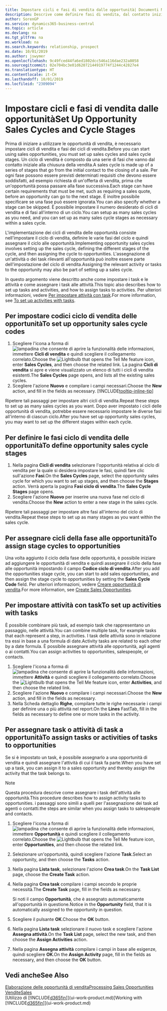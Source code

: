 ```yaml
---
title: Impostare cicli e fasi di vendita dalle opportunità| Documenti Microsoft
description: Descrive come definire fasi di vendita, dal contatto iniziale alla chiusura, per creare un ciclo di vendita e assegnarlo alle opportunità in Business Central.
author: SorenGP
ms.service: dynamics365-business-central
ms.topic: article
ms.devlang: na
ms.tgt_pltfrm: na
ms.workload: na
ms.search.keywords: relationship, prospect
ms.date: 10/01/2019
ms.author: jswymer
ms.openlocfilehash: 9c49fced44fa6ed1802dcc546a116dae232a8058
ms.sourcegitcommit: 02e704bc3e01d62072144919774f1244c42827e4
ms.translationtype: HT
ms.contentlocale: it-CH
ms.lasthandoff: 10/01/2019
ms.locfileid: "2309094"
---
```

# <a name="set-up-opportunity-sales-cycles-and-cycle-stages"></a><span data-ttu-id="30170-103">Impostare cicli e fasi di vendita dalle opportunità</span><span class="sxs-lookup"><span data-stu-id="30170-103">Set Up Opportunity Sales Cycles and Cycle Stages</span></span>
<span data-ttu-id="30170-104">Prima di iniziare a utilizzare le opportunità di vendita, è necessario impostare cicli di vendita e fasi dei cicli di vendita.</span><span class="sxs-lookup"><span data-stu-id="30170-104">Before you can start using sales opportunities, you must set up sales cycles and sales cycle stages.</span></span> <span data-ttu-id="30170-105">Un ciclo di vendita è composto da una serie di fasi che vanno dal contatto iniziale alla chiusura della vendita.</span><span class="sxs-lookup"><span data-stu-id="30170-105">A sales cycle is made up of a series of stages that go from the initial contact to the closing of a sale.</span></span> <span data-ttu-id="30170-106">Per ogni fase possono essere previsti determinati requisiti che devono essere soddisfatti, ad esempio richiesta di un'offerta di vendita, prima che un'opportunità possa passare alla fase successiva.</span><span class="sxs-lookup"><span data-stu-id="30170-106">Each stage can have certain requirements that must be met, such as requiring a sales quote, before an opportunity can go to the next stage.</span></span> <span data-ttu-id="30170-107">È inoltre possibile specificare se una fase può essere ignorata.</span><span class="sxs-lookup"><span data-stu-id="30170-107">You can also specify whether a stage can be skipped.</span></span> <span data-ttu-id="30170-108">È possibile impostare il numero desiderato di cicli di vendita e di fasi all'interno di un ciclo.</span><span class="sxs-lookup"><span data-stu-id="30170-108">You can setup as many sales cycles as you need, and you can set up as many sales cycle stages as necessary within a sales cycle.</span></span>

<span data-ttu-id="30170-109">L'implementazione dei cicli di vendita delle opportunità consiste nell'impostare il ciclo di vendita, definire le varie fasi del ciclo e quindi assegnare il ciclo alle opportunità.</span><span class="sxs-lookup"><span data-stu-id="30170-109">Implementing opportunity sales cycles involves setting up the sales cycle, defining the different stages of the cycle, and then assigning the cycle to opportunities.</span></span> <span data-ttu-id="30170-110">L'assegnazione di un'attività o dei task rilevanti all'opportunità può inoltre essere parte dell'impostazione del ciclo di vendita.</span><span class="sxs-lookup"><span data-stu-id="30170-110">Assigning the relevant activity or tasks to the opportunity may also be part of setting up a sales cycle.</span></span>

<span data-ttu-id="30170-111">In questo argomento viene descritto anche come impostare i task e le attività e come assegnare i task alle attività.</span><span class="sxs-lookup"><span data-stu-id="30170-111">This topic also describes how to set up tasks and activities, and how to assign tasks to activities.</span></span> <span data-ttu-id="30170-112">Per ulteriori informazioni, vedere [Per impostare attività con task](marketing-how-setup-opportunity-sales-cycles-stages.md#to-set-up-activities-with-tasks).</span><span class="sxs-lookup"><span data-stu-id="30170-112">For more information, see [To set up activities with tasks](marketing-how-setup-opportunity-sales-cycles-stages.md#to-set-up-activities-with-tasks).</span></span>

## <a name="to-set-up-opportunity-sales-cycle-codes"></a><span data-ttu-id="30170-113">Per impostare codici ciclo di vendita delle opportunità</span><span class="sxs-lookup"><span data-stu-id="30170-113">To set up opportunity sales cycle codes</span></span>
1. <span data-ttu-id="30170-114">Scegliere l'icona a forma di ![lampadina che consente di aprire la funzionalità delle informazioni](media/ui-search/search_small.png "Informazioni sull'operazione che si desidera eseguire"), immettere **Cicli di vendita** e quindi scegliere il collegamento correlato.</span><span class="sxs-lookup"><span data-stu-id="30170-114">Choose the ![Lightbulb that opens the Tell Me feature](media/ui-search/search_small.png "Tell me what you want to do") icon, enter **Sales Cycles**, and then choose the related link.</span></span> <span data-ttu-id="30170-115">La pagina **Cicli di vendita** si apre e viene visualizzato un elenco di tutti i cicli di vendita esistenti.</span><span class="sxs-lookup"><span data-stu-id="30170-115">The **Sales Cycles** page opens, and lists all the existing sales cycles.</span></span>
2. <span data-ttu-id="30170-116">Scegliere l'azione **Nuovo** e compilare i campi necessari.</span><span class="sxs-lookup"><span data-stu-id="30170-116">Choose the **New** action, and fill in the fields as necessary.</span></span> [!INCLUDE[tooltip-inline-tip](includes/tooltip-inline-tip_md.md)]

<span data-ttu-id="30170-117">Ripetere tali passaggi per impostare altri cicli di vendita.</span><span class="sxs-lookup"><span data-stu-id="30170-117">Repeat these steps to set up as many sales cycles as you want.</span></span> <span data-ttu-id="30170-118">Dopo aver impostato i cicli delle opportunità di vendita, potrebbe essere necessario impostare le diverse fasi all'interno di ciascun ciclo.</span><span class="sxs-lookup"><span data-stu-id="30170-118">After you have set up opportunity sales cycles, you may want to set up the different stages within each cycle.</span></span>

## <a name="to-define-opportunity-sales-cycle-stages"></a><span data-ttu-id="30170-119">Per definire le fasi ciclo di vendita delle opportunità</span><span class="sxs-lookup"><span data-stu-id="30170-119">To define opportunity sales cycle stages</span></span>
1. <span data-ttu-id="30170-120">Nella pagina **Cicli di vendita** selezionare l'opportunità relativa al ciclo di vendita per la quale si desidera impostare le fasi, quindi fare clic sull'azione **Fasi**.</span><span class="sxs-lookup"><span data-stu-id="30170-120">On the **Sales Cycles** page, select the opportunity sales cycle for which you want to set up stages, and then choose the **Stages** action.</span></span> <span data-ttu-id="30170-121">Verrà aperta la pagina **Fasi ciclo di vendita**.</span><span class="sxs-lookup"><span data-stu-id="30170-121">The **Sales Cycle Stages** page opens.</span></span>
2. <span data-ttu-id="30170-122">Scegliere l'azione **Nuovo** per inserire una nuova fase nel ciclo di vendita.</span><span class="sxs-lookup"><span data-stu-id="30170-122">Choose the **New** action to enter a new stage in the sales cycle.</span></span>

<span data-ttu-id="30170-123">Ripetere tali passaggi per impostare altre fasi all'interno del ciclo di vendita.</span><span class="sxs-lookup"><span data-stu-id="30170-123">Repeat these steps to set up as many stages as you want within the sales cycle.</span></span>

## <a name="to-assign-stage-cycles-to-opportunities"></a><span data-ttu-id="30170-124">Per assegnare cicli della fase alle opportunità</span><span class="sxs-lookup"><span data-stu-id="30170-124">To assign stage cycles to opportunities</span></span>
<span data-ttu-id="30170-125">Una volta aggiunto il ciclo della fase delle opportunità, è possibile iniziare ad aggiungere le opportunità di vendita e quindi assegnare il ciclo della fase alle opportunità impostando il campo **Codice ciclo di vendita**.</span><span class="sxs-lookup"><span data-stu-id="30170-125">After you add the opportunities stage cycle, you can start to add sales opportunities, and then assign the stage cycle to opportunities by setting the **Sales Cycle Code** field.</span></span> <span data-ttu-id="30170-126">Per ulteriori informazioni, vedere [Creare opportunità di vendita](marketing-how-create-opportunities.md).</span><span class="sxs-lookup"><span data-stu-id="30170-126">For more information, see [Create Sales Opportunities](marketing-how-create-opportunities.md).</span></span>

## <a name="to-set-up-activities-with-tasks"></a><span data-ttu-id="30170-127">Per impostare attività con task</span><span class="sxs-lookup"><span data-stu-id="30170-127">To set up activities with tasks</span></span>
<span data-ttu-id="30170-128">È possibile combinare più task, ad esempio task che rappresentano un passaggio, nelle attività.</span><span class="sxs-lookup"><span data-stu-id="30170-128">You can combine multiple task, for example tasks that each represent a step, in activities.</span></span> <span data-ttu-id="30170-129">I task delle attività sono in relazione tra essi in base a una formula di date.</span><span class="sxs-lookup"><span data-stu-id="30170-129">Activity tasks are related to each other by a date formula.</span></span> <span data-ttu-id="30170-130">È possibile assegnare attività alle opportunità, agli agenti o ai contatti.</span><span class="sxs-lookup"><span data-stu-id="30170-130">You can assign activities to opportunities, salespeople, or contacts.</span></span>

1. <span data-ttu-id="30170-131">Scegliere l'icona a forma di ![lampadina che consente di aprire la funzionalità delle informazioni](media/ui-search/search_small.png "Informazioni sull'operazione che si desidera eseguire"), immettere **Attività** e quindi scegliere il collegamento correlato.</span><span class="sxs-lookup"><span data-stu-id="30170-131">Choose the ![Lightbulb that opens the Tell Me feature](media/ui-search/search_small.png "Tell me what you want to do") icon, enter **Activities**, and then choose the related link.</span></span>
2. <span data-ttu-id="30170-132">Scegliere l'azione **Nuovo** e compilare i campi necessari.</span><span class="sxs-lookup"><span data-stu-id="30170-132">Choose the **New** action, and fill in the fields as necessary.</span></span>
3. <span data-ttu-id="30170-133">Nella Scheda dettaglio **Righe**, compilare tutte le righe necessarie i campi per definire una o più attività nel report.</span><span class="sxs-lookup"><span data-stu-id="30170-133">On the **Lines** FastTab, fill in the fields as necessary to define one or more tasks in the activity.</span></span>

## <a name="to-assign-tasks-or-activities-of-tasks-to-opportunities"></a><span data-ttu-id="30170-134">Per assegnare task o attività di task a opportunità</span><span class="sxs-lookup"><span data-stu-id="30170-134">To assign tasks or activities of tasks to opportunities</span></span>
<span data-ttu-id="30170-135">Se si è impostato un task, è possibile assegnarlo a una opportunità di vendita e quindi assegnare l'attività di cui il task fa parte.</span><span class="sxs-lookup"><span data-stu-id="30170-135">When you have set up a task, you can assign it to a sales opportunity and thereby assign the activity that the task belongs to.</span></span>

> [!NOTE]  
>   <span data-ttu-id="30170-136">Questa procedura descrive come assegnare i task dell'attività alle opportunità.</span><span class="sxs-lookup"><span data-stu-id="30170-136">This procedure describes how to assign activity tasks to opportunities.</span></span> <span data-ttu-id="30170-137">i passaggi sono simili a quelli per l'assegnazione dei task ad agenti o contatti.</span><span class="sxs-lookup"><span data-stu-id="30170-137">the steps are similar when you assign tasks to salespeople and contacts.</span></span>

1. <span data-ttu-id="30170-138">Scegliere l'icona a forma di ![lampadina che consente di aprire la funzionalità delle informazioni](media/ui-search/search_small.png "Informazioni sull'operazione che si desidera eseguire"), immettere **Opportunità** e quindi scegliere il collegamento correlato.</span><span class="sxs-lookup"><span data-stu-id="30170-138">Choose the ![Lightbulb that opens the Tell Me feature](media/ui-search/search_small.png "Tell me what you want to do") icon, enter **Opportunities**, and then choose the related link.</span></span>
2. <span data-ttu-id="30170-139">Selezionare un'opportunità, quindi scegliere l'azione **Task**.</span><span class="sxs-lookup"><span data-stu-id="30170-139">Select an opportunity, and then choose the **Tasks** action.</span></span>
3. <span data-ttu-id="30170-140">Nella pagina **Lista task**, selezionare l'azione **Crea task**.</span><span class="sxs-lookup"><span data-stu-id="30170-140">On the **Task List** page, choose the **Create Task** action.</span></span>
4.  <span data-ttu-id="30170-141">Nella pagina **Crea task** compilare i campi secondo le proprie necessità.</span><span class="sxs-lookup"><span data-stu-id="30170-141">The **Create Task** page, fill in the fields as necessary.</span></span>

    <span data-ttu-id="30170-142">Si noti il campo **Opportunità**, che è assegnato automaticamente all'opportunità in questione.</span><span class="sxs-lookup"><span data-stu-id="30170-142">Notice in the **Opportunity** field, that it is automatically assigned to the opportunity in question.</span></span>
5. <span data-ttu-id="30170-143">Scegliere il pulsante **OK**.</span><span class="sxs-lookup"><span data-stu-id="30170-143">Choose the **OK** button.</span></span>
6. <span data-ttu-id="30170-144">Nella pagina **Lista task** selezionare il nuovo task e scegliere l'azione **Assegna attività**.</span><span class="sxs-lookup"><span data-stu-id="30170-144">On the **Task List** page, select the new task, and then choose the **Assign Activities** action.</span></span>
7. <span data-ttu-id="30170-145">Nella pagina **Assegna attività** compilare i campi in base alle esigenze, quindi scegliere **OK**.</span><span class="sxs-lookup"><span data-stu-id="30170-145">On the **Assign Activity** page, fill in the fields as necessary, and then choose the **OK** button.</span></span>

## <a name="see-also"></a><span data-ttu-id="30170-146">Vedi anche</span><span class="sxs-lookup"><span data-stu-id="30170-146">See Also</span></span>
[<span data-ttu-id="30170-147">Elaborazione delle opportunità di vendita</span><span class="sxs-lookup"><span data-stu-id="30170-147">Processing Sales Opportunities</span></span>](marketing-processing-sales-opportunities.md)  
[<span data-ttu-id="30170-148">Vendite</span><span class="sxs-lookup"><span data-stu-id="30170-148">Sales</span></span>](sales-manage-sales.md)  
<span data-ttu-id="30170-149">[Utilizzo di [!INCLUDE[d365fin](includes/d365fin_md.md)]](ui-work-product.md)</span><span class="sxs-lookup"><span data-stu-id="30170-149">[Working with [!INCLUDE[d365fin](includes/d365fin_md.md)]](ui-work-product.md)</span></span>
